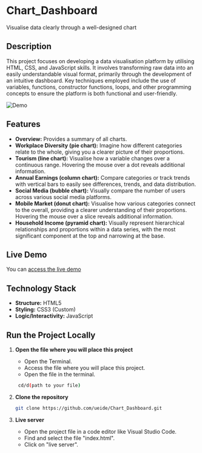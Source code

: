 # Chart_Dashboard
Visualise data clearly through a well-designed chart


## Description
This project focuses on developing a data visualisation platform by utilising HTML, CSS, and JavaScript skills. It involves transforming raw data into an easily understandable visual format, primarily through the development of an intuitive dashboard. Key techniques employed include the use of variables, functions, constructor functions, loops, and other programming concepts to ensure the platform is both functional and user-friendly.

![Demo](https://github.com/user-attachments/assets/d9aa3c1f-6b47-4d88-87f7-14bb082430d0)


## Features
- **Overview:** Provides a summary of all charts.
- **Workplace Diversity (pie chart):** Imagine how different categories relate to the whole, giving you a clearer picture of their proportions.
- **Tourism (line chart):** Visualise how a variable changes over a continuous range. Hovering the mouse over a dot reveals additional information.
- **Annual Earnings (column chart):** Compare categories or track trends with vertical bars to easily see differences, trends, and data distribution.
- **Social Media (bubble chart):** Visually compare the number of users across various social media platforms.
- **Mobile Market (donut chart):** Visualise how various categories connect to the overall, providing a clearer understanding of their proportions. Hovering the mouse over a slice reveals additional information.
- **Household Income (pyramid chart):** Visually represent hierarchical relationships and proportions within a data series, with the most significant component at the top and narrowing at the base.


## Live Demo

You can [access the live demo](https://chart-dashboardvis.vercel.app)



## Technology Stack
- **Structure:** HTML5
- **Styling:** CSS3 (Custom)
- **Logic/Interactivity:** JavaScript


## Run the Project Locally
1. **Open the file where you will place this project**
   - Open the Terminal.
   - Access the file where you will place this project.
   - Open the file in the terminal.
   
   ```bash
    cd/d(path to your file)
    ```
   
2. **Clone the repository**
    ```bash
    git clone https://github.com/ueide/Chart_Dashboard.git
    ```
    
3. **Live server**
   - Open the project file in a code editor like Visual Studio Code.
   - Find and select the file "index.html".
   - Click on "live server".




